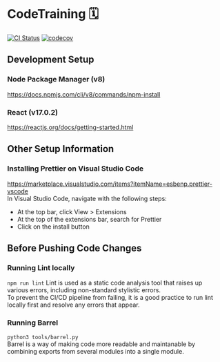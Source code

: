 # CodeTraining :spiral_calendar:

[![CI Status](https://github.com/HolmesJJ/code-training/actions/workflows/github-ci.yml/badge.svg)](https://github.com/HolmesJJ/code-training/actions)
[![codecov](https://codecov.io/gh/HolmesJJ/code-training/branch/master/graph/badge.svg?token=cld6Y3ShRI)](https://codecov.io/gh/HolmesJJ/code-training)

## Development Setup

### Node Package Manager (v8)
https://docs.npmjs.com/cli/v8/commands/npm-install

### React (v17.0.2)
https://reactjs.org/docs/getting-started.html

## Other Setup Information

### Installing Prettier on Visual Studio Code
https://marketplace.visualstudio.com/items?itemName=esbenp.prettier-vscode  
In Visual Studio Code, navigate with the following steps:  
- At the top bar, click View > Extensions
- At the top of the extensions bar, search for Prettier
- Click on the install button

## Before Pushing Code Changes

### Running Lint locally
`npm run lint`
Lint is used as a static code analysis tool that raises up various errors, including non-standard stylistic errors.  
To prevent the CI/CD pipeline from failing, it is a good practice to run lint locally first and resolve any errors that appear.

### Running Barrel
`python3 tools/barrel.py`  
Barrel is a way of making code more readable and maintanable by combining exports from several modules into a single module.
